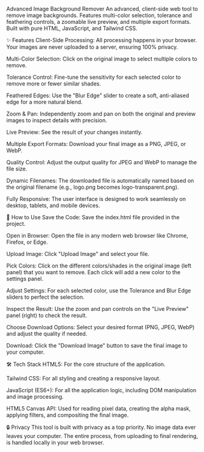 Advanced Image Background Remover
An advanced, client-side web tool to remove image backgrounds. Features multi-color selection, tolerance and feathering controls, a zoomable live preview, and multiple export formats. Built with pure HTML, JavaScript, and Tailwind CSS.

✨ Features
Client-Side Processing: All processing happens in your browser. Your images are never uploaded to a server, ensuring 100% privacy.

Multi-Color Selection: Click on the original image to select multiple colors to remove.

Tolerance Control: Fine-tune the sensitivity for each selected color to remove more or fewer similar shades.

Feathered Edges: Use the "Blur Edge" slider to create a soft, anti-aliased edge for a more natural blend.

Zoom & Pan: Independently zoom and pan on both the original and preview images to inspect details with precision.

Live Preview: See the result of your changes instantly.

Multiple Export Formats: Download your final image as a PNG, JPEG, or WebP.

Quality Control: Adjust the output quality for JPEG and WebP to manage the file size.

Dynamic Filenames: The downloaded file is automatically named based on the original filename (e.g., logo.png becomes logo-transparent.png).

Fully Responsive: The user interface is designed to work seamlessly on desktop, tablets, and mobile devices.

🚀 How to Use
Save the Code: Save the index.html file provided in the project.

Open in Browser: Open the file in any modern web browser like Chrome, Firefox, or Edge.

Upload Image: Click "Upload Image" and select your file.

Pick Colors: Click on the different colors/shades in the original image (left panel) that you want to remove. Each click will add a new color to the settings panel.

Adjust Settings: For each selected color, use the Tolerance and Blur Edge sliders to perfect the selection.

Inspect the Result: Use the zoom and pan controls on the "Live Preview" panel (right) to check the result.

Choose Download Options: Select your desired format (PNG, JPEG, WebP) and adjust the quality if needed.

Download: Click the "Download Image" button to save the final image to your computer.

🛠️ Tech Stack
HTML5: For the core structure of the application.

Tailwind CSS: For all styling and creating a responsive layout.

JavaScript (ES6+): For all the application logic, including DOM manipulation and image processing.

HTML5 Canvas API: Used for reading pixel data, creating the alpha mask, applying filters, and compositing the final image.

🔒 Privacy
This tool is built with privacy as a top priority. No image data ever leaves your computer. The entire process, from uploading to final rendering, is handled locally in your web browser.